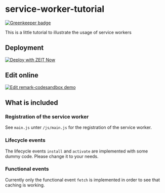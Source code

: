 # service-worker-tutorial

[![Greenkeeper badge](https://badges.greenkeeper.io/marcradziwill/service-worker-tutorial.svg)](https://greenkeeper.io/)

This is a little tutorial to illustrate the usage of service workers

## Deployment

[![Deploy with ZEIT Now](https://zeit.co/button)](https://zeit.co/new/project?template=https://github.com/zeit/now/tree/master/examples/gatsby)

## Edit online

[![Edit remark-codesandbox demo](https://codesandbox.io/static/img/play-codesandbox.svg)](https://codesandbox.io/s/github/marcradziwill/service-worker-tutorial)

## What is included

### Registration of the service worker

See `main.js` unter `/js/main.js` for the registration of the service worker.

### Lifecycle events

The lifecycle events `install` and `activate` are implemented with some dummy code. Please change it to your needs.

### Functional events

Currently only the functional event `fetch` is implemented in order to see that caching is working.